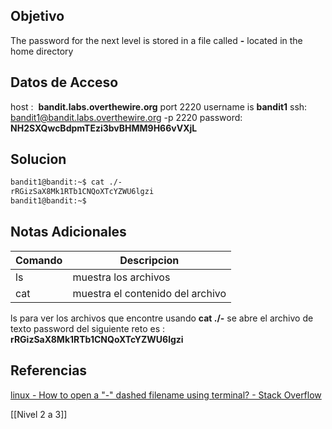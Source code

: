 ## Objetivo
The password for the next level is stored in a file called **-** located in the home directory

## Datos de Acceso
host :  **bandit.labs.overthewire.org** port 2220
username is **bandit1**
ssh:  bandit1@bandit.labs.overthewire.org -p 2220
password: **NH2SXQwcBdpmTEzi3bvBHMM9H66vVXjL**
## Solucion

``` bash
bandit1@bandit:~$ cat ./-
rRGizSaX8Mk1RTb1CNQoXTcYZWU6lgzi
bandit1@bandit:~$
```

## Notas Adicionales

| Comando | Descripcion |
| ---- | ----|
| ls| muestra los archivos|
| cat | muestra el contenido del archivo |

ls para ver los archivos que encontre 
usando **cat ./-** se abre el archivo de texto 
password del siguiente reto es : **rRGizSaX8Mk1RTb1CNQoXTcYZWU6lgzi**
## Referencias

[linux - How to open a "-" dashed filename using terminal? - Stack Overflow](https://stackoverflow.com/questions/42187323/how-to-open-a-dashed-filename-using-terminal)

[[Nivel 2 a 3]]